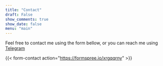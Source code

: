```yaml
---
title: "Contact"
draft: False
show_comments: true
show_date: false
menu: "main"
---
```


Feel free to contact me using the form bellow, or you can reach me using [Telegram](https://t.me/ronik56)

{{< form-contact action="https://formspree.io/xrgqqrny" >}}
